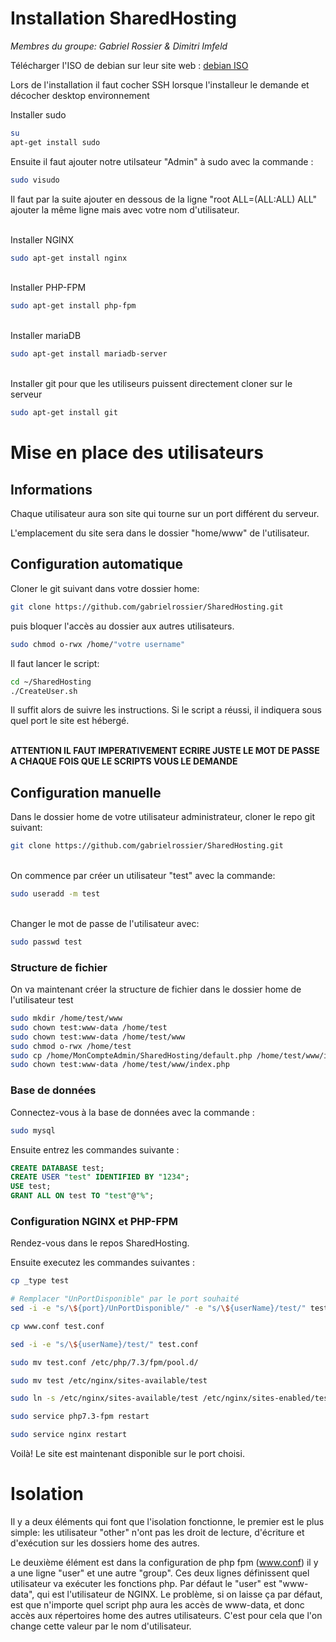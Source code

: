 # Installation SharedHosting

*Membres du groupe: Gabriel Rossier & Dimitri Imfeld*

Télécharger l'ISO de debian sur leur site web :
[debian ISO](https://www.debian.org/distrib/netinst#smallcd)

Lors de l'installation il faut cocher SSH lorsque l'installeur le demande et décocher desktop environnement

Installer sudo

```bash
su
apt-get install sudo
```

Ensuite il faut ajouter notre utilsateur "Admin" à sudo avec la commande :

```bash
sudo visudo
```

Il faut par la suite ajouter en dessous de la ligne "root ALL=(ALL:ALL) ALL" ajouter 
la même ligne mais avec votre nom d'utilisateur.

\
Installer NGINX

```bash
sudo apt-get install nginx
```

\
Installer PHP-FPM

```bash
sudo apt-get install php-fpm
```

\
Installer mariaDB

```bash
sudo apt-get install mariadb-server
```

\
Installer git pour que les utiliseurs puissent directement cloner sur le serveur

```bash
sudo apt-get install git
```


# Mise en place des utilisateurs
 
## Informations
Chaque utilisateur aura son site qui tourne sur un port  différent du serveur.

L'emplacement du site sera dans le dossier "home/www" de l'utilisateur.


## Configuration automatique 

Cloner le git suivant dans votre dossier home:

```bash
git clone https://github.com/gabrielrossier/SharedHosting.git
```

puis bloquer l'accès au dossier aux autres utilisateurs.

```bash
sudo chmod o-rwx /home/"votre username"
```

Il faut lancer le script: 

```bash
cd ~/SharedHosting
./CreateUser.sh
```

Il suffit alors de suivre les instructions. Si le script a réussi, il indiquera sous quel port le site est hébergé.

\
**ATTENTION IL FAUT IMPERATIVEMENT ECRIRE JUSTE LE MOT DE PASSE A CHAQUE FOIS QUE LE SCRIPTS VOUS LE DEMANDE**




## Configuration manuelle
Dans le dossier home de votre utilisateur administrateur, cloner le repo git suivant:

```bash
git clone https://github.com/gabrielrossier/SharedHosting.git
```

\
On commence par créer un utilisateur "test" avec la commande:

```bash
sudo useradd -m test
```

\
Changer le mot de passe de l'utilisateur avec:

```bash
sudo passwd test
```



### Structure de fichier

On va maintenant créer la structure de fichier dans le dossier home de l'utilisateur test

```bash
sudo mkdir /home/test/www
sudo chown test:www-data /home/test
sudo chown test:www-data /home/test/www
sudo chmod o-rwx /home/test
sudo cp /home/MonCompteAdmin/SharedHosting/default.php /home/test/www/index.php
sudo chown test:www-data /home/test/www/index.php
```

### Base de données

Connectez-vous à la base de données avec la commande :

```bash
sudo mysql
```

Ensuite entrez les commandes suivante :

```sql
CREATE DATABASE test;
CREATE USER "test" IDENTIFIED BY "1234";
USE test;
GRANT ALL ON test TO "test"@"%";
```


### Configuration NGINX et PHP-FPM

Rendez-vous dans le repos SharedHosting.

Ensuite executez les commandes suivantes :

```bash
cp _type test

# Remplacer "UnPortDisponible" par le port souhaité
sed -i -e "s/\${port}/UnPortDisponible/" -e "s/\${userName}/test/" test

cp www.conf test.conf

sed -i -e "s/\${userName}/test/" test.conf

sudo mv test.conf /etc/php/7.3/fpm/pool.d/

sudo mv test /etc/nginx/sites-available/test

sudo ln -s /etc/nginx/sites-available/test /etc/nginx/sites-enabled/test

sudo service php7.3-fpm restart

sudo service nginx restart
```

Voilà! Le site est maintenant disponible sur le port choisi.



# Isolation

Il y a deux éléments qui font que l'isolation fonctionne, le premier est le plus simple: les utilisateur "other" n'ont pas les droit de lecture, d'écriture et d'exécution sur les dossiers home des autres.

Le deuxième élément est dans la configuration de php fpm (www.conf) il y a une ligne "user" et une autre "group". Ces deux lignes définissent quel utilisateur va exécuter les fonctions php. Par défaut le "user" est "www-data", qui est l'utilisateur de NGINX. Le problème, si on laisse ça par défaut, est que n'importe quel script php aura les accès de www-data, et donc accès aux répertoires home des autres utilisateurs. C'est pour cela que l'on change cette valeur par le nom d'utilisateur.
